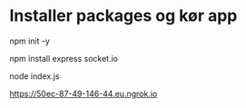 # Installer packages og kør app

npm init -y

npm install express socket.io

node index.js

https://50ec-87-49-146-44.eu.ngrok.io
